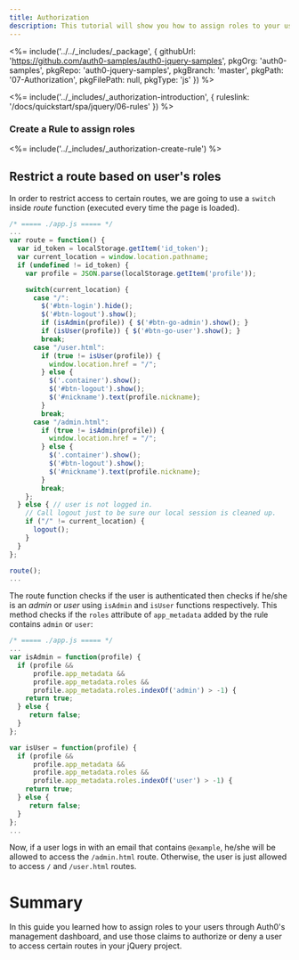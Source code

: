 ```yaml
---
title: Authorization
description: This tutorial will show you how to assign roles to your users, and use those claims to authorize or deny a user to access certain routes in the app.
---
```


<%= include('../../_includes/_package', {
  githubUrl: 'https://github.com/auth0-samples/auth0-jquery-samples',
  pkgOrg: 'auth0-samples',
  pkgRepo: 'auth0-jquery-samples',
  pkgBranch: 'master',
  pkgPath: '07-Authorization',
  pkgFilePath: null,
  pkgType: 'js'
}) %>

<%= include('../_includes/_authorization-introduction', { ruleslink: '/docs/quickstart/spa/jquery/06-rules' }) %>

### Create a Rule to assign roles

<%= include('../_includes/_authorization-create-rule') %>

## Restrict a route based on user's roles

In order to restrict access to certain routes, we are going to use a `switch` inside *route* function (executed every time the page is loaded).
```javascript
/* ===== ./app.js ===== */
...
var route = function() {
  var id_token = localStorage.getItem('id_token');
  var current_location = window.location.pathname;
  if (undefined != id_token) {
    var profile = JSON.parse(localStorage.getItem('profile'));

    switch(current_location) {
      case "/":
        $('#btn-login').hide();
        $('#btn-logout').show();
        if (isAdmin(profile)) { $('#btn-go-admin').show(); }
        if (isUser(profile)) { $('#btn-go-user').show(); }
        break;
      case "/user.html":
        if (true != isUser(profile)) {
          window.location.href = "/";
        } else {
          $('.container').show();
          $('#btn-logout').show();
          $('#nickname').text(profile.nickname);
        }
        break;
      case "/admin.html":
        if (true != isAdmin(profile)) {
          window.location.href = "/";
        } else {
          $('.container').show();
          $('#btn-logout').show();
          $('#nickname').text(profile.nickname);
        }
        break;
    };
  } else { // user is not logged in.
    // Call logout just to be sure our local session is cleaned up.
    if ("/" != current_location) {
      logout();
    }
  }
};

route();
...
```

The route function checks if the user is authenticated then checks if he/she is an *admin* or *user* using `isAdmin` and `isUser` functions respectively. This method checks if the `roles` attribute of `app_metadata` added by the rule contains `admin` or `user`:

```javascript
/* ===== ./app.js ===== */
...
var isAdmin = function(profile) {
  if (profile &&
      profile.app_metadata &&
      profile.app_metadata.roles &&
      profile.app_metadata.roles.indexOf('admin') > -1) {
    return true;
  } else {
     return false;
  }
};

var isUser = function(profile) {
  if (profile &&
      profile.app_metadata &&
      profile.app_metadata.roles &&
      profile.app_metadata.roles.indexOf('user') > -1) {
    return true;
  } else {
     return false;
  }
};
...
```

Now, if a user logs in with an email that contains `@example`, he/she will be allowed to access the `/admin.html` route. Otherwise, the user is just allowed to access `/` and `/user.html` routes.

# Summary

In this guide you learned how to assign roles to your users through Auth0's management dashboard, and use those claims to authorize or deny a user to access certain routes in your jQuery project.
